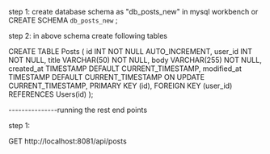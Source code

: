 
step 1: create database schema as "db_posts_new" in mysql workbench or
CREATE SCHEMA `db_posts_new` ;

step 2: in above schema create following tables

CREATE TABLE Posts (
id INT NOT NULL AUTO_INCREMENT,
user_id INT NOT NULL,
title VARCHAR(50) NOT NULL,
body VARCHAR(255) NOT NULL,
created_at TIMESTAMP DEFAULT CURRENT_TIMESTAMP,
modified_at TIMESTAMP DEFAULT CURRENT_TIMESTAMP ON UPDATE CURRENT_TIMESTAMP,
PRIMARY KEY (id),
FOREIGN KEY (user_id) REFERENCES Users(id)
);

---------------running the rest end points

step 1:

GET http://localhost:8081/api/posts






